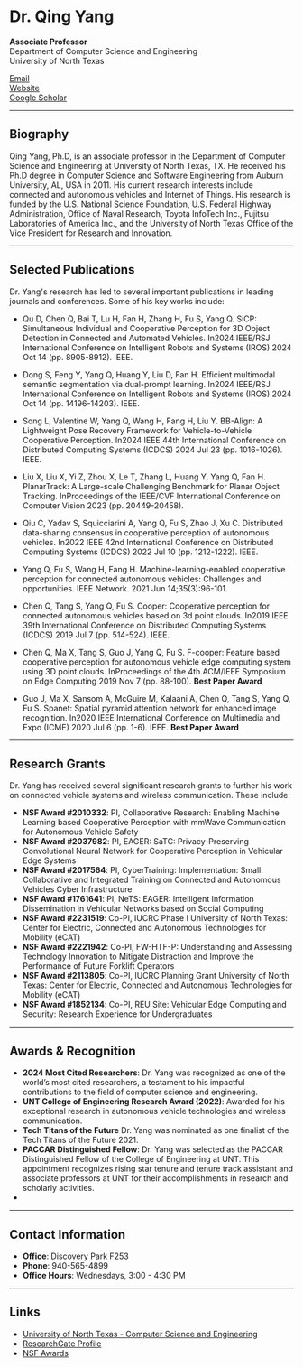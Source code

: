 # Dr. Qing Yang

**Associate Professor**  
Department of Computer Science and Engineering  
University of North Texas

[Email](mailto:Qing.Yang@unt.edu)  
[Website](https://www.unt.edu)  
[Google Scholar](https://scholar.google.com/citations?hl=en&user=FIMxNL0AAAAJ)  

---

## Biography

Qing Yang, Ph.D, is an associate professor in the Department of Computer Science and Engineering at University of North Texas, TX. He received his Ph.D degree in Computer Science and Software Engineering from Auburn University, AL, USA in 2011. His current research interests include connected and autonomous vehicles and Internet of Things. His research is funded by the U.S. National Science Foundation, U.S. Federal Highway Administration, Office of Naval Research, Toyota InfoTech Inc., Fujitsu Laboratories of America Inc., and the University of North Texas Office of the Vice President for Research and Innovation.

---

## Selected Publications

Dr. Yang's research has led to several important publications in leading journals and conferences. Some of his key works include:

- Qu D, Chen Q, Bai T, Lu H, Fan H, Zhang H, Fu S, Yang Q. SiCP: Simultaneous Individual and Cooperative Perception for 3D Object Detection in Connected and Automated Vehicles. In2024 IEEE/RSJ International Conference on Intelligent Robots and Systems (IROS) 2024 Oct 14 (pp. 8905-8912). IEEE.
  
- Dong S, Feng Y, Yang Q, Huang Y, Liu D, Fan H. Efficient multimodal semantic segmentation via dual-prompt learning. In2024 IEEE/RSJ International Conference on Intelligent Robots and Systems (IROS) 2024 Oct 14 (pp. 14196-14203). IEEE.

- Song L, Valentine W, Yang Q, Wang H, Fang H, Liu Y. BB-Align: A Lightweight Pose Recovery Framework for Vehicle-to-Vehicle Cooperative Perception. In2024 IEEE 44th International Conference on Distributed Computing Systems (ICDCS) 2024 Jul 23 (pp. 1016-1026). IEEE.

- Liu X, Liu X, Yi Z, Zhou X, Le T, Zhang L, Huang Y, Yang Q, Fan H. PlanarTrack: A Large-scale Challenging Benchmark for Planar Object Tracking. InProceedings of the IEEE/CVF International Conference on Computer Vision 2023 (pp. 20449-20458).

- Qiu C, Yadav S, Squicciarini A, Yang Q, Fu S, Zhao J, Xu C. Distributed data-sharing consensus in cooperative perception of autonomous vehicles. In2022 IEEE 42nd International Conference on Distributed Computing Systems (ICDCS) 2022 Jul 10 (pp. 1212-1222). IEEE.

- Yang Q, Fu S, Wang H, Fang H. Machine-learning-enabled cooperative perception for connected autonomous vehicles: Challenges and opportunities. IEEE Network. 2021 Jun 14;35(3):96-101.
  
- Chen Q, Tang S, Yang Q, Fu S. Cooper: Cooperative perception for connected autonomous vehicles based on 3d point clouds. In2019 IEEE 39th International Conference on Distributed Computing Systems (ICDCS) 2019 Jul 7 (pp. 514-524). IEEE.

- Chen Q, Ma X, Tang S, Guo J, Yang Q, Fu S. F-cooper: Feature based cooperative perception for autonomous vehicle edge computing system using 3D point clouds. InProceedings of the 4th ACM/IEEE Symposium on Edge Computing 2019 Nov 7 (pp. 88-100). **Best Paper Award**
  
- Guo J, Ma X, Sansom A, McGuire M, Kalaani A, Chen Q, Tang S, Yang Q, Fu S. Spanet: Spatial pyramid attention network for enhanced image recognition. In2020 IEEE International Conference on Multimedia and Expo (ICME) 2020 Jul 6 (pp. 1-6). IEEE. **Best Paper Award**



---

## Research Grants

Dr. Yang has received several significant research grants to further his work on connected vehicle systems and wireless communication. These include:

- **NSF Award #2010332**: PI, Collaborative Research: Enabling Machine Learning based Cooperative Perception with mmWave Communication for Autonomous Vehicle Safety
- **NSF Award #2037982**: PI, EAGER: SaTC: Privacy-Preserving Convolutional Neural Network for Cooperative Perception in Vehicular Edge Systems
- **NSF Award #2017564**: PI, CyberTraining: Implementation: Small: Collaborative and Integrated Training on Connected and Autonomous Vehicles Cyber Infrastructure
- **NSF Award #1761641**: PI, NeTS: EAGER: Intelligent Information Dissemination in Vehicular Networks based on Social Computing
- **NSF Award #2231519**: Co-PI, IUCRC Phase I University of North Texas: Center for Electric, Connected and Autonomous Technologies for Mobility (eCAT)
- **NSF Award #2221942**: Co-PI, FW-HTF-P: Understanding and Assessing Technology Innovation to Mitigate Distraction and Improve the Performance of Future Forklift Operators
- **NSF Award #2113805**: Co-PI, IUCRC Planning Grant University of North Texas: Center for Electric, Connected and Autonomous Technologies for Mobility (eCAT)
- **NSF Award #1852134**: Co-PI, REU Site: Vehicular Edge Computing and Security: Research Experience for Undergraduates

---

## Awards & Recognition

- **2024 Most Cited Researchers**: Dr. Yang was recognized as one of the world’s most cited researchers, a testament to his impactful contributions to the field of computer science and engineering.
- **UNT College of Engineering Research Award (2022)**: Awarded for his exceptional research in autonomous vehicle technologies and wireless communication.
- **Tech Titans of the Future** Dr. Yang was nominated as one finalist of the Tech Titans of the Future 2021.
- **PACCAR Distinguished Fellow**: Dr. Yang was selected as the PACCAR Distinguished Fellow of the College of Engineering at UNT. This appointment recognizes rising star tenure and tenure track assistant and associate professors at UNT for their accomplishments in research and scholarly activities.
- 

---

## Contact Information

- **Office**: Discovery Park F253  
- **Phone**: 940-565-4899  
- **Office Hours**: Wednesdays, 3:00 - 4:30 PM  

---

## Links

- [University of North Texas - Computer Science and Engineering](https://engineering.unt.edu/cse)
- [ResearchGate Profile](https://www.researchgate.net/profile/Qing-Yang)
- [NSF Awards](https://www.nsf.gov/awardsearch/)
